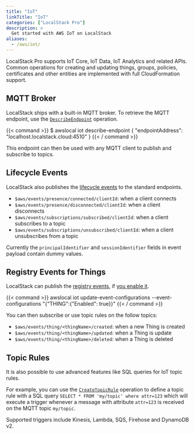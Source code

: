 ```yaml
---
title: "IoT"
linkTitle: "IoT"
categories: ["LocalStack Pro"]
description: >
  Get started with AWS IoT on LocalStack
aliases:
  - /aws/iot/
---
```


LocalStack Pro supports IoT Core, IoT Data, IoT Analytics and related APIs.
Common operations for creating and updating things, groups, policies, certificates and other entities are implemented with full CloudFormation support.

## MQTT Broker

LocalStack ships with a built-in MQTT broker.
To retrieve the MQTT endpoint, use the [`DescribeEndpoint`](https://docs.aws.amazon.com/iot/latest/apireference/API_DescribeEndpoint.html) operation.

{{< command >}}
$ awslocal iot describe-endpoint
{
    "endpointAddress": "localhost.localstack.cloud:4510"
}
{{< / command >}}

This endpoint can then be used with any MQTT client to publish and subscribe to topics.

## Lifecycle Events

LocalStack also publishes the [lifecycle events](https://docs.aws.amazon.com/iot/latest/developerguide/life-cycle-events.html) to the standard endpoints.

- `$aws/events/presence/connected/clientId`: when a client connects
- `$aws/events/presence/disconnected/clientId`: when a client disconnects
- `$aws/events/subscriptions/subscribed/clientId`: when a client subscribes to a topic
- `$aws/events/subscriptions/unsubscribed/clientId`: when a client unsubscribes from a topic

Currently the `principalIdentifier` and `sessionIdentifier` fields in event payload contain dummy values.

## Registry Events for Things

LocalStack can publish the [registry events](https://docs.aws.amazon.com/iot/latest/developerguide/registry-events.html), if [you enable it](https://docs.aws.amazon.com/iot/latest/developerguide/iot-events.html#iot-events-enable).

{{< command >}}
awslocal iot update-event-configurations --event-configurations "{\"THING\":{\"Enabled\": true}}"
{{< / command >}}

You can then subscribe or use topic rules on the follow topics:

- `$aws/events/thing/<thingName>/created`: when a new Thing is created
- `$aws/events/thing/<thingName>/updated`: when a Thing is update
- `$aws/events/thing/<thingName>/deleted`: when a Thing is deleted

## Topic Rules

It is also possible to use advanced features like SQL queries for IoT topic rules.

For example, you can use the [`CreateTopicRule`](https://docs.aws.amazon.com/iot/latest/apireference/API_CreateTopicRule.html) operation to define a topic rule with a SQL query `SELECT * FROM 'my/topic' where attr=123` which will execute a trigger whenever a message with attribute `attr=123` is received on the MQTT topic `my/topic`.

Supported triggers include Kinesis, Lambda, SQS, Firehose and DynamoDB v2.
